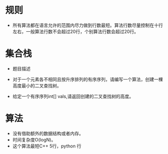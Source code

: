 # 规则

 - 所有算法都在语言允许的范围内尽力做到行数最短。算法行数尽量控制在十行左右，一般算法行数不会超过20行，个别算法行数会超过20行。


# 集合栈

 - 题目描述
 - 对于一个元素各不相同且按升序排列的有序序列，请编写一个算法，创建一棵高度最小的二叉查找树。

 - 给定一个有序序列int[] vals,请返回创建的二叉查找树的高度。

# 算法
 - 没有借助额外的数据结构或者内存。
 - 时间复杂度O(logN)。
 - 这个算法最短C++ 5行，python 行
